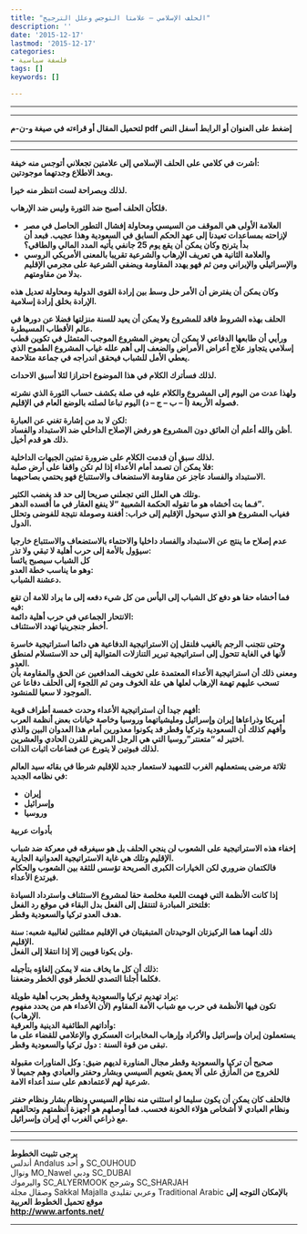 ```yaml
---
title: "الحلف الإسلامي – علامتا التوجس وعلل الترجيح"
description: ''
date: '2015-12-17'
lastmod: '2015-12-17'
categories:
- فلسفة سياسية
tags: []
keywords: []

---
```

---

---

**لتحميل المقال أو قراءته في صيغة و-ن-م pdf إضغط على العنوان أو الرابط أسفل النص**

---



---

**أشرت في كلامي على الحلف الإسلامي إلى علامتين تجعلاني أتوجس منه خيفة:  
وبعد الاطلاع وجدتهما موجودتين.**

**لذلك وبصراحة لست انتظر منه خيرا.**

**فلكأن الحلف أصبح ضد الثورة وليس ضد الإرهاب.**

* **العلامة الأولى هي الموقف من السيسي ومحاولة إفشال التطور الحاصل في مصر لإزاحته بمساعدات تعيدنا إلى عهد الحكم السابق في السعودية وهذا عجيب. فبعد أن بدأ يترنح وكان يمكن أن يقع يوم 25 جانفي يأتيه المدد المالي والطاقي؟**
* **والعلامة الثانية هي تعريف الإرهاب والشرعية تقريبا بالمعنى الأمريكي الروسي والإسرائيلي والإيراني ومن ثم فهو يهدد المقاومة ويضفي الشرعية على مجرمي الإقليم بدلا من مقاومتهم.**

**وكان يمكن أن يفترض أن الأمر حل وسط بين إرادة القوى الدولية ومحاولة تعديل هذه الإرادة بخلق إرادة إسلامية.**

**الحلف بهذه الشروط فاقد للمشروع ولا يمكن أن يعيد للسنة منزلتها فضلا عن دورها في عالم الأقطاب المسيطرة.  
ورأيي أن طابعها الدفاعي لا يمكن أن يعوض المشروع الموجب المتمثل في تكوين قطب إسلامي يتجاوز علاج أعراض الأمراض والضعف إلى أهم علله غياب المشروع الطموح الذي يعطي الأمل للشباب فيحقق اندراجه في جماعة متلاحمة.**

**لذلك فسأترك الكلام في هذا الموضوع احترازا لئلا أسبق الاحداث.**

**ولهذا عدت من اليوم إلى المشروع والكلام عليه في صلة بكشف حساب الثورة الذي نشرته فصوله الأربعة (أ – ب – ج – د) اليوم تباعا لصلته بالوضع العام في الإقليم.**

**لكن لا بد من إشارة تغني عن العبارة:  
أظن والله أعلم أن العائق دون المشروع هو رفض الإصلاح الداخلي ضد الاستبداد والفساد.  
ذلك هو قدم أخيل.**

**لذلك سبق أن قدمت الكلام على ضرورة تمتين الجبهات الداخلية.  
فلا يمكن أن تصمد أمام الأعداء إذا لم تكن واقفا على أرض صلبة:  
الاستبداد والفساد عاجز عن مقاومة الاستضعاف والاستتباع فهو يحتمي بصاحبهما.**

**وتلك هي العلل التي تجعلني صريحا إلى حد قد يغضب الكثير.  
فـما بت أخشاه هو ما تقوله الحكمة الشعبية “لا ينفع العقار في ما أفسده الدهر”.  
فغياب المشروع هو الذي سيحول الإقليم إلى خراب: أفغنة وصوملة نتيجة للفوضى وتحلل الدول.**

**عدم إصلاح ما ينتج عن الاستبداد والفساد داخليا والاحتماء بالاستضعاف والاستتباع خارجيا سيؤول بالأمة إلى حرب أهلية لا تبقي ولا تذر:  
كل الشباب سيصبح يائسا  
وهو ما يناسب خطة العدو:  
دعشنة الشباب.**

**فما أخشاه حقا هو دفع كل الشباب إلى اليأس من كل شيء دفعه إلى ما يراد للامة أن تقع فيه:  
الانتحار الجماعي في حرب أهلية دائمة:  
أخطر جنجرينيا تهدد الاستئناف.**

**وحتى نتجنب الرجم بالغيب فلنقل إن الاستراتيجية الدفاعية هي دائما استراتيجية خاسرة لأنها في الغاية تتحول إلى استراتيجية تبرير التنازلات المتوالية إلى حد الاستسلام لمنطق العدو.  
ومعنى ذلك أن استراتيجية الأعداء المعتمدة على تخويف المدافعين عن الحق والمقاومة بأن تسحب عليهم تهمة الإرهاب لعلها هي علة الخوف ومن ثم اللجوء إلى الحلف دفاعا عن الموجود لا سعيا للمنشود.**

**أفهم جيدا أن استراتيجية الأعداء وحدت خمسة أطراف قوية:  
أمريكا وذراعاها إيران وإسرائيل ومليشياتهما وروسيا وخاصة خيانات بعض أنظمة العرب  
وأفهم كذلك أن السعودية وتركيا وقطر قد يكونوا معذورين أمام هذا العدوان البين والذي اختير له “متعنتر”روسيا التي هي الرجل المريض للقرن الحادي والعشرين.  
لذلك فبوتين لا يتورع عن فضاعات اثبات الذات.**

**ثلاثة مرضى يستعملهم الغرب للتمهيد لاستعمار جديد للإقليم شرطا في بقائه سيد العالم في نظامه الجديد:**

* **إيران**
* **وإسرائيل**
* **وروسيا**

**بأدوات عربية**

**إخفاء هذه الاستراتيجية على الشعوب لن ينجي الحلف بل هو سيغرقه في معركة ضد شباب الإقليم وتلك هي غاية الاستراتيجية العدوانية الجارية.  
فالكتمان ضروري لكن الخيارات الكبرى الصريحة تؤسس للثقة بين الشعوب والحكام فيرتدع الأعداء.**

**إذا كانت الأنظمة التي فهمت اللعبة مخلصة حقا لمشروع الاستئناف واسترداد السيادة فلتختر المبادرة لتنتقل إلى الفعل بدل البقاء في موقع رد الفعل:  
هدف العدو تركيا والسعودية وقطر.**

**ذلك أنهما هما الركيزتان الوحيدتان المتبقيتان في الإقليم ممثلتين لغالبية شعبه: سنة الإقليم.  
ولن يكونا قويين إلا إذا انتقلا إلى الفعل.**

**ذلك أن كل ما يخاف منه لا يمكن إلغاؤه بتأجيله:  
فكلما أجلنا التصدي للخطر قوي الخطر وضعفنا.**

**يراد تهديم تركيا والسعودية وقطر بحرب أهلية طويلة:  
تكون فيها الأنظمة في حرب مع شباب الأمة المقاوم (لأن الأعداء هم من يحدد مفهوم الإرهاب).  
وأداتهم الطائفية الدينية والعرقية:  
يستعملون إيران وإسرائيل والأكراد وإرهاب المخابرات العسكري والإعلامي للقضاء على ما تبقى من قوة السنة : دول تركيا والسعودية وقطر.**

**صحيح أن تركيا والسعودية وقطر مجال المناورة لديهم ضيق: وكل المناورات مقبولة للخروج من المأزق على ألا يعمق بتعويم السيسي وبشار وحفتر والعبادي وهم جميعا لا شرعية لهم لاعتمادهم على سند أعداء الامة.**

**فالحلف كان يمكن أن يكون سليما لو استثني منه نظام السيسي ونظام بشار ونظام حفتر ونظام العبادي لا أشخاص هؤلاء الخونة فحسب. فما أوصلهم هو أجهزة أنظمتهم وتحالفهم مع ذراعي الغرب أي إيران وإسرائيل.**

---

---

**يرجى تثبيت الخطوط**   
 أندلس Andalus  و أحد SC\_OUHOUD  
 ونوال MO\_Nawel  ودبي SC\_DUBAI   
 واليرموك SC\_ALYERMOOK  وشرجح SC\_SHARJAH   
 وصقال مجلة Sakkal Majalla وعربي تقليدي Traditional Arabic  **بالإمكان التوجه إلى موقع تحميل الخطوط العربية  
 http://www.arfonts.net/**

---

###